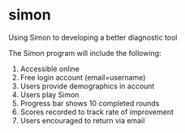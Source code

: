 # simon
Using Simon to developing a better diagnostic tool

The Simon program will include the following:

1. Accessible online
2. Free login account (email=username)
3. Users provide demographics in account
4. Users play Simon
5. Progress bar shows 10 completed rounds
6. Scores recorded to track rate of improvement
7. Users encouraged to return via email
